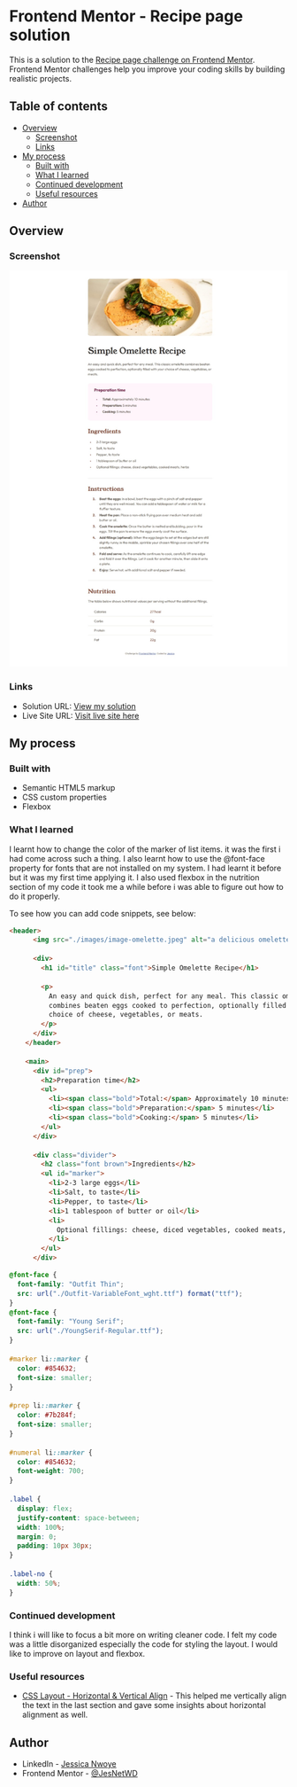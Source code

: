 # Frontend Mentor - Recipe page solution

This is a solution to the [Recipe page challenge on Frontend Mentor](https://www.frontendmentor.io/challenges/recipe-page-KiTsR8QQKm). Frontend Mentor challenges help you improve your coding skills by building realistic projects. 

## Table of contents

- [Overview](#overview)
  - [Screenshot](#screenshot)
  - [Links](#links)
- [My process](#my-process)
  - [Built with](#built-with)
  - [What I learned](#what-i-learned)
  - [Continued development](#continued-development)
  - [Useful resources](#useful-resources)
- [Author](#author)


## Overview

### Screenshot

![](./Screenshot_1.jpeg)

### Links

- Solution URL: [View my solution](https://www.frontendmentor.io/solutions/responsive-recipe-page-using-html-css-and-flexbox-QM-pAY6GlO)
- Live Site URL: [Visit live site here]( https://jesnetwd.github.io/Frontend-Mentor-Recipe-page-Challenge/)

## My process

### Built with

- Semantic HTML5 markup
- CSS custom properties
- Flexbox

### What I learned

I learnt how to change the color of the marker of list items. it was the first i had come across such a thing. 
I also learnt how to use the @font-face property for fonts that are not installed on my system. 
I had learnt it before but it was my first time applying it.
I also used flexbox in the nutrition section of my code it took me a while before i was able to figure out how to do it properly.

To see how you can add code snippets, see below:

```html
<header>
      <img src="./images/image-omelette.jpeg" alt="a delicious omelette" />

      <div>
        <h1 id="title" class="font">Simple Omelette Recipe</h1>

        <p>
          An easy and quick dish, perfect for any meal. This classic omelette
          combines beaten eggs cooked to perfection, optionally filled with your
          choice of cheese, vegetables, or meats.
        </p>
      </div>
    </header>

    <main>
      <div id="prep">
        <h2>Preparation time</h2>
        <ul>
          <li><span class="bold">Total:</span> Approximately 10 minutes</li>
          <li><span class="bold">Preparation:</span> 5 minutes</li>
          <li><span class="bold">Cooking:</span> 5 minutes</li>
        </ul>
      </div>

      <div class="divider">
        <h2 class="font brown">Ingredients</h2>
        <ul id="marker">
          <li>2-3 large eggs</li>
          <li>Salt, to taste</li>
          <li>Pepper, to taste</li>
          <li>1 tablespoon of butter or oil</li>
          <li>
            Optional fillings: cheese, diced vegetables, cooked meats, herbs
          </li>
        </ul>
      </div>
```
```css
@font-face {
  font-family: "Outfit Thin";
  src: url("./Outfit-VariableFont_wght.ttf") format("ttf");
}
@font-face {
  font-family: "Young Serif";
  src: url("./YoungSerif-Regular.ttf");
}

#marker li::marker {
  color: #854632;
  font-size: smaller;
}

#prep li::marker {
  color: #7b284f;
  font-size: smaller;
}

#numeral li::marker {
  color: #854632;
  font-weight: 700;
}

.label {
  display: flex;
  justify-content: space-between;
  width: 100%;
  margin: 0;
  padding: 10px 30px;
}

.label-no {
  width: 50%;
}
```

### Continued development

I think i will like to focus a bit more on writing cleaner code. I felt my code was a little disorganized especially the code for styling the layout. I would like to improve on layout and flexbox.

### Useful resources

- [CSS Layout - Horizontal & Vertical Align](https://www.w3schools.com/css/css_align.asp) - This helped me vertically align the text in the last section and gave some insights about horizontal alignment as well.

## Author

- LinkedIn - [Jessica Nwoye](www.linkedin.com/in/jessica-nwoye-45330b311)
- Frontend Mentor - [@JesNetWD](https://www.frontendmentor.io/profile/JesNetWD)
